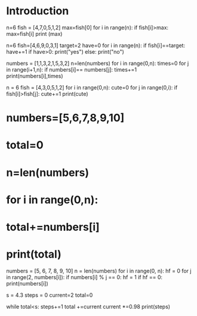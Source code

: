 # Introduction





n=6
fish = [4,7,0,5,1,2]
max=fish[0]
for i in range(n):
	if fish[i]>max:
		max=fish[i]
print (max)







n=6
fish=[4,6,9,0,3,1]
target=2
have=0
for i in range(n):
	if fish[i]==target:
		have+=1
if have>0:
	print("yes")
else:
	print("no")







numbers = [1,1,3,2,1,5,3,2]
n=len(numbers)
for i in range(0,n):
	times=0
	for j in range(i+1,n):
		if numbers[i]== numbers[j]:
			times+=1
	print(numbers[i],times)










n = 6
fish = [4,3,0,5,1,2]
for i in range(0,n):
    cute=0
    for j in range(0,i):
        if fish[i]>fish[j]:
            cute+=1
    print(cute)











# numbers=[5,6,7,8,9,10]
# total=0
# n=len(numbers)
# for i in range(0,n):
#   total+=numbers[i]
# print(total)









numbers = [5, 6, 7, 8, 9, 10]
n = len(numbers)
for i in range(0, n):
    hf = 0
    for j in range(2, numbers[i]):
        if numbers[i] % j == 0:
            hf = 1
    if hf == 0:
        print(numbers[i])









s = 4.3
steps = 0
current=2
total=0

while total<s:
    steps+=1
    total +=current
    current *=0.98
print(steps)

